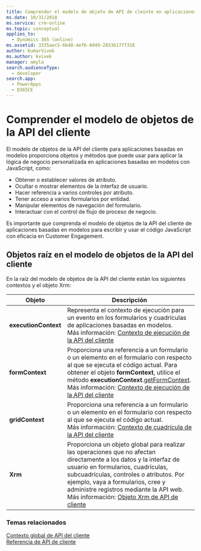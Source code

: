 ```yaml
---
title: Comprender el modelo de objeto de API de cleinte en aplicaciones basadas en modelos| MicrosoftDocs
ms.date: 10/31/2018
ms.service: crm-online
ms.topic: conceptual
applies_to:
  - Dynamics 365 (online)
ms.assetid: 3335aec5-6b48-4ef6-8d49-2833b177f318
author: KumarVivek
ms.author: kvivek
manager: amyla
search.audienceType:
  - developer
search.app:
  - PowerApps
  - D365CE
---
```

# <a name="understand-the-client-api-object-model"></a>Comprender el modelo de objetos de la API del cliente



El modelo de objetos de la API del cliente para aplicaciones basadas en modelos proporciona objetos y métodos que puede usar para aplicar la lógica de negocio personalizada en aplicaciones basadas en modelos con JavaScript, como:
- Obtener o establecer valores de atributo.
- Ocultar o mostrar elementos de la interfaz de usuario.
- Hacer referencia a varios controles por atributo.
- Tener acceso a varios formularios por entidad.
- Manipular elementos de navegación del formulario.
- Interactuar con el control de flujo de proceso de negocio.

Es importante que comprenda el modelo de objetos de la API del cliente de aplicaciones basadas en modelos para escribir y usar el código JavaScript con eficacia en Customer Engagement.

## <a name="root-objects-in-the-client-api-object-model"></a>Objetos raíz en el modelo de objetos de la API del cliente

En la raíz del modelo de objetos de la API del cliente están los siguientes contextos y el objeto Xrm:

|Objeto|Descripción|
|--|--|
|**executionContext**|Representa el contexto de ejecución para un evento en los formularios y cuadrículas de aplicaciones basadas en modelos.<br/>Más información: [Contexto de ejecución de la API del cliente](clientapi-execution-context.md)|
|**formContext** |Proporciona una referencia a un formulario o un elemento en el formulario con respecto al que se ejecuta el código actual. Para obtener el objeto **formContext**, utilice el método **executionContext**.[getFormContext](reference/executioncontext/getFormContext.md).<br/>Más información: [Contexto de ejecución de la API del cliente](clientapi-form-context.md)|
|**gridContext** |Proporciona una referencia a un formulario o un elemento en el formulario con respecto al que se ejecuta el código actual.<br/>Más información: [Contexto de cuadrícula de la API del cliente](clientapi-form-context.md)|
|**Xrm**| Proporciona un objeto global para realizar las operaciones que no afectan directamente a los datos y la interfaz de usuario en formularios, cuadrículas, subcuadrículas, controles o atributos. Por ejemplo, vaya a formularios, cree y administre registros mediante la API web.<br/>Más información: [Objeto Xrm de API de cliente](clientapi-xrm.md)|

### <a name="related-topics"></a>Temas relacionados

[Contexto global de API del cliente](clientapi-xrm.md#client-api-global-context)<br/>
[Referencia de API de cliente](reference.md)








